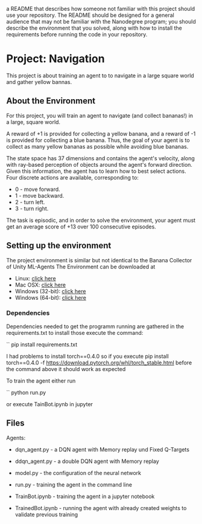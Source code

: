 a README that describes how someone not familiar with this project should use your repository. The README should be designed for a general audience that may not be familiar with the Nanodegree program; you should describe the environment that you solved, along with how to install the requirements before running the code in your repository.

# Project: Navigation
This project is about training an agent to to navigate in a large square world and gather yellow bannas.

## About the Environment

For this project, you will train an agent to navigate (and collect bananas!) in a large, square world.

A reward of +1 is provided for collecting a yellow banana, and a reward of -1 is provided for collecting a blue banana. Thus, the goal of your agent is to collect as many yellow bananas as possible while avoiding blue bananas.

The state space has 37 dimensions and contains the agent's velocity, along with ray-based perception of objects around the agent's forward direction. Given this information, the agent has to learn how to best select actions. Four discrete actions are available, corresponding to:

* 0 - move forward.
* 1 - move backward.
* 2 - turn left.
* 3 - turn right.

The task is episodic, and in order to solve the environment, your agent must get an average score of +13 over 100 consecutive episodes.

## Setting up the environment
The project environment is similar but not identical to the Banana Collector of Unity ML-Agents
The Environment can be downloaded at
* Linux: [click here](https://s3-us-west-1.amazonaws.com/udacity-drlnd/P1/Banana/Banana_Linux.zip)
* Mac OSX: [click here](https://s3-us-west-1.amazonaws.com/udacity-drlnd/P1/Banana/Banana.app.zip)
* Windows (32-bit): [click here](https://s3-us-west-1.amazonaws.com/udacity-drlnd/P1/Banana/Banana_Windows_x86.zip)
* Windows (64-bit): [click here](https://s3-us-west-1.amazonaws.com/udacity-drlnd/P1/Banana/Banana_Windows_x86_64.zip)

### Dependencies
Dependencies needed to get the programm running are gathered in the requirements.txt to install those execute the command:

`` pip install requirements.txt

I had problems to install torch==0.4.0 so if you execute pip install torch==0.4.0 -f https://download.pytorch.org/whl/torch_stable.html before the command above it should work as expected

To train the agent either run

`` python run.py 

or execute TainBot.ipynb in jupyter

## Files
Agents:
* dqn_agent.py - a DQN agent with Memory replay und Fixed Q-Targets
* ddqn_agent.py - a double DQN agent with Memory replay

* model.py - the configuration of the neural network

* run.py - training the agent in the command line
* TrainBot.ipynb - training the agent in a jupyter notebook

* TrainedBot.ipynb - running the agent with already created weights to validate previous training